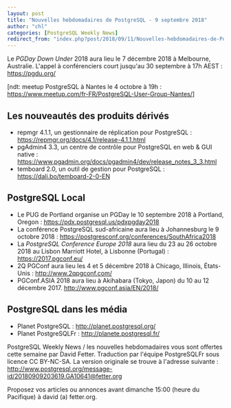 ```yaml
---
layout: post
title: "Nouvelles hebdomadaires de PostgreSQL - 9 septembre 2018"
author: "chl"
categories: [PostgreSQL Weekly News]
redirect_from: "index.php?post/2018/09/11/Nouvelles-hebdomadaires-de-PostgreSQL-9-septembre-2018"
---
```



<p>Le <em>PGDay Down Under</em> 2018 aura lieu le 7 d&eacute;cembre 2018 &agrave; Melbourne, Australie. L'appel &agrave; conf&eacute;renciers court jusqu'au 30 septembre &agrave; 17h AEST&nbsp;: <a target="_blank" href="https://pgdu.org/">https://pgdu.org/</a></p>

<p>[ndt: meetup PostgreSQL à Nantes le 4 octobre à 19h&nbsp;: <a href="https://www.meetup.com/fr-FR/PostgreSQL-User-Group-Nantes/" target="_blank">https://www.meetup.com/fr-FR/PostgreSQL-User-Group-Nantes/</a>]</p>

<h2>Les nouveaut&eacute;s des produits d&eacute;riv&eacute;s</h2>

<ul>

<li>repmgr 4.1.1, un gestionnaire de r&eacute;plication pour PostgreSQL&nbsp;: <a target="_blank" href="https://repmgr.org/docs/4.1/release-4.1.1.html">https://repmgr.org/docs/4.1/release-4.1.1.html</a></li>

<li>pgAdmin4 3.3, un centre de contr&ocirc;le pour PostgreSQL en web & GUI native&nbsp;: <a target="_blank" href="https://www.pgadmin.org/docs/pgadmin4/dev/release_notes_3_3.html">https://www.pgadmin.org/docs/pgadmin4/dev/release_notes_3_3.html</a></li>

<li>temboard 2.0, un outil de gestion pour PostgreSQL&nbsp;: <a target="_blank" href="https://dali.bo/temboard-2-0-EN">https://dali.bo/temboard-2-0-EN</a></li>

</ul>

<!--more-->


<h2>PostgreSQL Local</h2>

<ul>

<li>Le PUG de Portland organise un PGDay le 10 septembre 2018 &agrave; Portland, Oregon&nbsp;: <a target="_blank" href="https://pdx.postgresql.us/pdxpgday2018">https://pdx.postgresql.us/pdxpgday2018</a></li>

<li>La conf&eacute;rence PostgreSQL sud-africaine aura lieu &agrave; Johannesburg le 9 octobre 2018&nbsp;: <a target="_blank" href="https://postgresconf.org/conferences/SouthAfrica2018">https://postgresconf.org/conferences/SouthAfrica2018</a></li>

<li>La <em>PostgreSQL Conference Europe 2018</em> aura lieu du 23 au 26 octobre 2018 au Lisbon Marriott Hotel, &agrave; Lisbonne (Portugal)&nbsp;: <a target="_blank" href="https://2017.pgconf.eu/">https://2017.pgconf.eu/</a></li>

<li>2Q PGConf aura lieu les 4 et 5 d&eacute;cembre 2018 &agrave; Chicago, Illinois, &Eacute;tats-Unis&nbsp;: <a target="_blank" href="http://www.2qpgconf.com/">http://www.2qpgconf.com/</a></li>

<li>PGConf.ASIA 2018 aura lieu &agrave; Akihabara (Tokyo, Japon) du 10 au 12 d&eacute;cembre 2017. <a target="_blank" href="http://www.pgconf.asia/EN/2018/">http://www.pgconf.asia/EN/2018/</a></li>

</ul>

<h2>PostgreSQL dans les m&eacute;dia</h2>

<ul>

<li>Planet PostgreSQL : <a target="_blank" href="http://planet.postgresql.org/">http://planet.postgresql.org/</a></li>

<li>Planet PostgreSQLFr : <a target="_blank" href="http://planete.postgresql.fr/">http://planete.postgresql.fr/</a></li>

</ul>

<p>PostgreSQL Weekly News / les nouvelles hebdomadaires vous sont offertes cette semaine par David Fetter. Traduction par l'&eacute;quipe PostgreSQLFr sous licence CC BY-NC-SA. La version originale se trouve &agrave; l'adresse suivante : <a target="_blank" href="http://www.postgresql.org/message-id/20180909203619.GA10641@fetter.org">http://www.postgresql.org/message-id/20180909203619.GA10641@fetter.org</a></p>

<p>Proposez vos articles ou annonces avant dimanche 15:00 (heure du Pacifique) &agrave; david (a) fetter.org.</p>